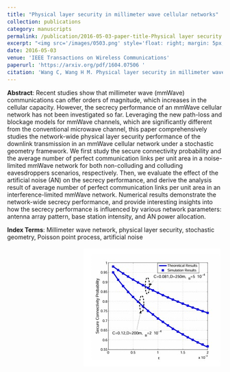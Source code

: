 ```yaml
---
title: "Physical layer security in millimeter wave cellular networks"
collection: publications
category: manuscripts
permalink: /publication/2016-05-03-paper-title-Physical layer security in millimeter wave cellular networks
excerpt: "<img src='/images/0503.png' style='float: right; margin: 5px;'>This paper investigates the physical layer security of millimeter wave (mmWave) cellular networks using stochastic geometry. It analyzes the secure connectivity probability and average number of perfect communication links per unit area for both noise-limited and interference-limited scenarios, considering non-colluding and colluding eavesdroppers. The study shows the importance of antenna array patterns and eavesdropper intensity in determining the secrecy performance and provides insights into optimal power allocation for artificial noise in mmWave networks."
date: 2016-05-03
venue: 'IEEE Transactions on Wireless Communications'
paperurl: 'https://arxiv.org/pdf/1604.07506 '
citation: 'Wang C, Wang H M. Physical layer security in millimeter wave cellular networks[J]. IEEE Transactions on Wireless Communications, 2016, 15(8): 5569-5585.'
---
```



**Abstract**: Recent studies show that millimeter wave (mmWave) communications can offer orders of magnitude, which increases in the cellular capacity. However, the secrecy performance of an mmWave cellular network has not been investigated so far. Leveraging the new path-loss and blockage models for mmWave channels, which are significantly different from the conventional microwave channel, this paper comprehensively studies the network-wide physical layer security performance of the downlink transmission in an mmWave cellular network under a stochastic geometry framework. We first study the secure connectivity probability and the average number of perfect communication links per unit area in a noise-limited mmWave network for both non-colluding and colluding eavesdroppers scenarios, respectively. Then, we evaluate the effect of the artificial noise (AN) on the secrecy performance, and derive the analysis result of average number of perfect communication links per unit area in an interference-limited mmWave network. Numerical results demonstrate the network-wide secrecy performance, and provide interesting insights into how the secrecy performance is influenced by various network parameters: antenna array pattern, base station intensity, and AN power allocation.


**Index Terms**: Millimeter wave network, physical layer security, stochastic geometry, Poisson point process, artificial noise


<img src='/images/0503.png' style='float: right; margin: 5px;'>
